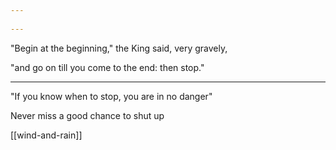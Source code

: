 ```yaml
---
 
---
```



"Begin at the beginning," the King said, very gravely, 

"and go on till you come to the end: then stop."

---

"If you know when to stop, you are in no danger" 

Never miss a good chance to shut up

[[wind-and-rain]]